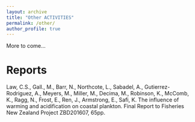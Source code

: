 ```yaml
---
layout: archive
title: "Other ACTIVITIES"
permalink: /other/
author_profile: true
---
```



More to come...


# Reports
Law, C.S., Gall., M., Barr, N., Northcote, L., Sabadel, A., Gutierrez-Rodriguez, A., Meyers, M., Miller, M., Decima, M., Robinson, K., McComb, K., Ragg, N., Frost, E., Ren, J., Armstrong, E., Safi, K. The influence of warming and acidification on coastal plankton. Final Report to Fisheries New Zealand Project ZBD201607, 65pp.
